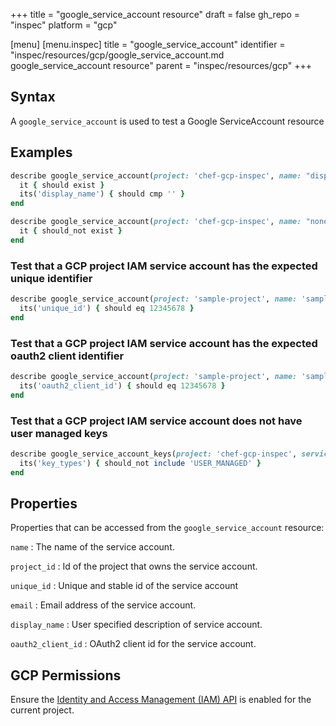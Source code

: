 +++
title = "google_service_account resource"
draft = false
gh_repo = "inspec"
platform = "gcp"

[menu]
  [menu.inspec]
    title = "google_service_account"
    identifier = "inspec/resources/gcp/google_service_account.md google_service_account resource"
    parent = "inspec/resources/gcp"
+++

## Syntax

A `google_service_account` is used to test a Google ServiceAccount resource

## Examples

```ruby
describe google_service_account(project: 'chef-gcp-inspec', name: "display-name@project-id.iam.gserviceaccount.com") do
  it { should exist }
  its('display_name') { should cmp '' }
end

describe google_service_account(project: 'chef-gcp-inspec', name: "nonexistent@project-id.iam.gserviceaccount.com") do
  it { should_not exist }
end
```

### Test that a GCP project IAM service account has the expected unique identifier

```ruby
describe google_service_account(project: 'sample-project', name: 'sample-account@sample-project.iam.gserviceaccount.com') do
  its('unique_id') { should eq 12345678 }
end
```

### Test that a GCP project IAM service account has the expected oauth2 client identifier

```ruby
describe google_service_account(project: 'sample-project', name: 'sample-account@sample-project.iam.gserviceaccount.com') do
  its('oauth2_client_id') { should eq 12345678 }
end
```

### Test that a GCP project IAM service account does not have user managed keys

```ruby
describe google_service_account_keys(project: 'chef-gcp-inspec', service_account: "display-name@project-id.iam.gserviceaccount.com") do
  its('key_types') { should_not include 'USER_MANAGED' }
end
```

## Properties

Properties that can be accessed from the `google_service_account` resource:

`name`
: The name of the service account.

`project_id`
: Id of the project that owns the service account.

`unique_id`
: Unique and stable id of the service account

`email`
: Email address of the service account.

`display_name`
: User specified description of service account.

`oauth2_client_id`
: OAuth2 client id for the service account.

## GCP Permissions

Ensure the [Identity and Access Management (IAM) API](https://console.cloud.google.com/apis/library/iam.googleapis.com/) is enabled for the current project.

